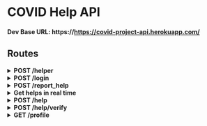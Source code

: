 # COVID Help API

#### Dev Base URL: https://https://covid-project-api.herokuapp.com/

## Routes

<details>
    <summary><b>POST /helper</b></summary>

    Query Params: none
    FormData:
        - group_name
        - representative
        - phone
        - password
        - locality (object of lat and lng)
        - social_service (optional)

    Registeration of social service groups/NGOs

</details>

<details>
    <summary><b>POST /login</b></summary>

    Query Params: none
    FormData:
        - phone
        - password

    Sign in of social service groups/NGOs

</details>

<details>
    <summary><b>POST /report_help</b></summary>

    Query Params: none
    FormData:
        - area_coordinates https://ibb.co/SsVvZYt
        - reported_by (name)
        - phone
        - helpType (description of help needed)

    Note: The `area_coordinates` property contains the lat lng of every point of the polygon. Make sure all the coordinates are of `Double` type

    Report a help

</details>

<details><summary><b>Get helps in real time</b></summary>
<p>

1. Initialize socket on the client

```javascript
let socket = io("https://https://covid-project-api.herokuapp.com/");
```

2. On getting the location of the device from the browser, emit an event to get new helps

```javascript
socket.emit("new_help", { lat: pos.lat, lng: pos.lng });
```

3. After submission of a new help, again emit an event for getting new helps

```javascript
socket.emit("new_help", { lat: pos.lat, lng: pos.lng });
```

4. Listen for new helps to be displayed onto the Google map

```javascript
socket.on("helps", data => {
  console.log(data);
  // => Report objects are received
});
```

</p>
</details>

<details>
    <summary><b>POST /help</b></summary>

    Query Params:
        - helpId

    Authorization: Bearer <token>
    FormData: none

    Assign the help to the logged in helper

</details>

<details>
    <summary><b>POST /help/verify</b></summary>

    Query Params:
        - helpId
        - lat
        - lng

    Authorization: Bearer <token>
    FormData:
        - photo (clicked by the camera)

    Verify delivery of help

</details>

<details>
    <summary><b>GET /profile</b></summary>

    Query Params: none
    Authorization: Bearer <token>
    FormData: none

    Profile of the helper

</details>
